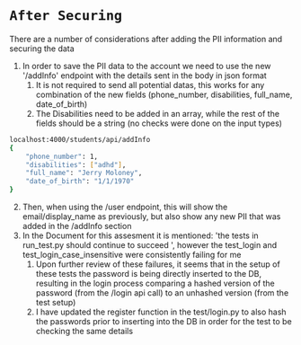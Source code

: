# `After Securing`

There are a number of considerations after adding the PII information and securing the data
1. In order to save the PII data to the account we need to use the new '/addInfo' endpoint with the details sent in the body in json format
   1. It is not required to send all potential datas, this works for any combination of the new fields (phone_number, disabilities, full_name, date_of_birth)
   2. The Disabilities need to be added in an array, while the rest of the fields should be a string (no checks were done on the input types)
```sh
localhost:4000/students/api/addInfo
{
    "phone_number": 1,
    "disabilities": ["adhd"],
    "full_name": "Jerry Moloney",
    "date_of_birth": "1/1/1970"
}
```
2. Then, when using the /user endpoint, this will show the email/display_name as previously, but also show any new PII that was added in the /addInfo section
3. In the Document for this assesment it is mentioned: 'the tests in run_test.py should continue to succeed ', however the test_login and test_login_case_insensitive were consistently failing for me
   1. Upon further review of these failures, it seems that in the setup of these tests the password is being directly inserted to the DB, resulting in the login process comparing a hashed version of the password (from the /login api call) to an unhashed version (from the test setup)
   2. I have updated the register function in the test/login.py to also hash the passwords prior to inserting into the DB in order for the test to be checking the same details
